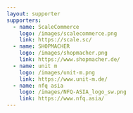 ```yaml
---
layout: supporter
supporters:
  - name: ScaleCommerce
    logo: /images/scalecommerce.png
    link: https://scale.sc/
  - name: SHOPMACHER
    logo: /images/shopmacher.png
    link: https://www.shopmacher.de/
  - name: unit m
    logo: /images/unit-m.png
    link: https://www.unit-m.de/
  - name: nfq asia 
    logo: /images/NFQ-ASIA_logo_sw.png
    link: https://www.nfq.asia/
---
```

